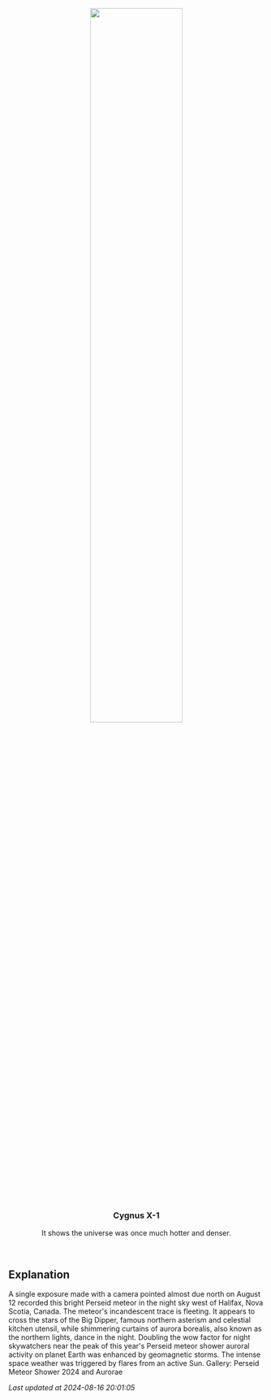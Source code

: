 <p align='center'>
    <img src='https://apod.nasa.gov/apod/image/2408/JZ8_3744Dain_1024c.jpg' width='60%' />
    <h3 align="center">Cygnus X-1</h3>
    <p align="center">It shows the universe was once much hotter and denser.</p>
</p>
<br/>

Explanation
--
A single exposure made with a camera pointed almost due north on August 12 recorded this bright Perseid meteor in the night sky west of Halifax, Nova Scotia, Canada. The meteor's incandescent trace is fleeting. It appears to cross the stars of the Big Dipper, famous northern asterism and celestial kitchen utensil, while shimmering curtains of aurora borealis, also known as the northern lights, dance in the night. Doubling the wow factor for night skywatchers near the peak of this year's Perseid meteor shower auroral activity on planet Earth was enhanced by geomagnetic storms. The intense space weather was triggered by flares from an active Sun.   Gallery: Perseid Meteor Shower 2024 and Aurorae


*Last updated at 2024-08-16 20:01:05*
